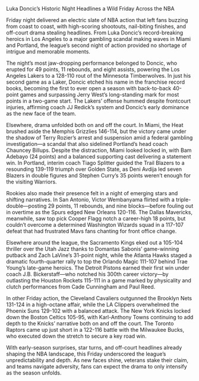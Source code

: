 Luka Doncic’s Historic Night Headlines a Wild Friday Across the NBA

Friday night delivered an electric slate of NBA action that left fans buzzing from coast to coast, with high-scoring shootouts, nail-biting finishes, and off-court drama stealing headlines. From Luka Doncic’s record-breaking heroics in Los Angeles to a major gambling scandal making waves in Miami and Portland, the league’s second night of action provided no shortage of intrigue and memorable moments.

The night’s most jaw-dropping performance belonged to Doncic, who erupted for 49 points, 11 rebounds, and eight assists, powering the Los Angeles Lakers to a 128-110 rout of the Minnesota Timberwolves. In just his second game as a Laker, Doncic etched his name in the franchise record books, becoming the first to ever open a season with back-to-back 40-point games and surpassing Jerry West’s long-standing mark for most points in a two-game start. The Lakers’ offense hummed despite frontcourt injuries, affirming coach JJ Redick’s system and Doncic’s early dominance as the new face of the team.

Elsewhere, drama unfolded both on and off the court. In Miami, the Heat brushed aside the Memphis Grizzlies 146-114, but the victory came under the shadow of Terry Rozier’s arrest and suspension amid a federal gambling investigation—a scandal that also sidelined Portland’s head coach Chauncey Billups. Despite the distraction, Miami looked locked in, with Bam Adebayo (24 points) and a balanced supporting cast delivering a statement win. In Portland, interim coach Tiago Splitter guided the Trail Blazers to a resounding 139-119 triumph over Golden State, as Deni Avdija led seven Blazers in double figures and Stephen Curry’s 35 points weren’t enough for the visiting Warriors.

Rookies also made their presence felt in a night of emerging stars and shifting narratives. In San Antonio, Victor Wembanyama flirted with a triple-double—posting 29 points, 11 rebounds, and nine blocks—before fouling out in overtime as the Spurs edged New Orleans 120-116. The Dallas Mavericks, meanwhile, saw top pick Cooper Flagg notch a career-high 18 points, but couldn’t overcome a determined Washington Wizards squad in a 117-107 defeat that had frustrated Mavs fans chanting for front office change.

Elsewhere around the league, the Sacramento Kings eked out a 105-104 thriller over the Utah Jazz thanks to Domantas Sabonis’ game-winning putback and Zach LaVine’s 31-point night, while the Atlanta Hawks staged a dramatic fourth-quarter rally to top the Orlando Magic 111-107 behind Trae Young’s late-game heroics. The Detroit Pistons earned their first win under coach J.B. Bickerstaff—who notched his 300th career victory—by outlasting the Houston Rockets 115-111 in a game marked by physicality and clutch performances from Cade Cunningham and Paul Reed.

In other Friday action, the Cleveland Cavaliers outgunned the Brooklyn Nets 131-124 in a high-octane affair, while the LA Clippers overwhelmed the Phoenix Suns 129-102 with a balanced attack. The New York Knicks locked down the Boston Celtics 105-95, with Karl-Anthony Towns continuing to add depth to the Knicks’ narrative both on and off the court. The Toronto Raptors came up just short in a 122-116 battle with the Milwaukee Bucks, who executed down the stretch to secure a key road win.

With early-season surprises, star turns, and off-court headlines already shaping the NBA landscape, this Friday underscored the league’s unpredictability and depth. As new faces shine, veterans stake their claim, and teams navigate adversity, fans can expect the drama to only intensify as the season unfolds.